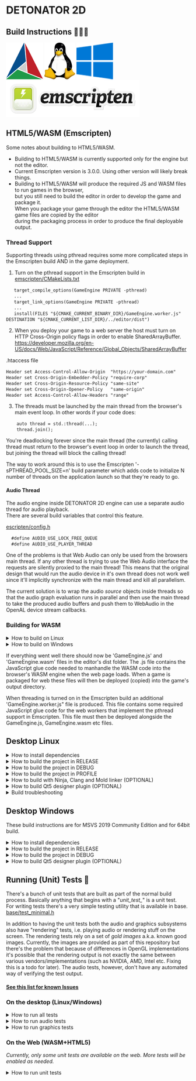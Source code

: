 DETONATOR 2D
=====================================

Build Instructions 👨🏼‍💻
--------------------------------------

![Screenshot](logo/cmake.png)
![Screenshot](logo/linux.png)
![Screenshot](logo/win10.png)
![Screenshot](logo/emscripten.png)

HTML5/WASM (Emscripten)
------------------------------

Some notes about building to HTML5/WASM.

* Building to HTML5/WASM is currently supported only for the engine but not the editor.
* Current Emscripten version is 3.0.0. Using other version will likely break things.
* Building to HTML5/WASM will produce the required JS and WASM files to run games in the browser,<br> 
  but you still need to build the editor in order to develop the game and package it.<br>
  When you package your game through the editor the HTML5/WASM game files are copied by the editor<br>
  during the packaging process in order to produce the final deployable output.

### Thread Support
Supporting threads using pthread requires some more complicated steps in the Emscripten build AND in the game deployment.

1. Turn on the pthread support in the Emscripten build in [emscripten/CMakeLists.txt](emscripten/CMakeLists.txt)

```
   target_compile_options(GameEngine PRIVATE -pthread)
   ...
   target_link_options(GameEngine PRIVATE -pthread)
   ...
   install(FILES "${CMAKE_CURRENT_BINARY_DIR}/GameEngine.worker.js" DESTINATION "${CMAKE_CURRENT_LIST_DIR}/../editor/dist")
```

2. When you deploy your game to a web server the host must turn on HTTP Cross-Origin policy flags in order to enable SharedArrayBuffer.<br>
   https://developer.mozilla.org/en-US/docs/Web/JavaScript/Reference/Global_Objects/SharedArrayBuffer

.htaccess file
```
Header set Access-Control-Allow-Origin  "https://your-domain.com"
Header set Cross-Origin-Embedder-Policy "require-corp"
Header set Cross-Origin-Resource-Policy "same-site"
Header set Cross-Origin-Opener-Policy   "same-origin"
Header set Access-Control-Allow-Headers "range"
```

3. The threads must be launched by the main thread from the browser's main event loop. 
In other words if your code does:

```
    auto thread = std.:thread(...);
    thread.join(); 
```

You're deadlocking forever since the main thread (the currently) calling thread must return to the
browser's event loop in order to launch the thread, but joining the thread will block the calling thread!

The way to work around this is to use the Emscripten '-sPTHREAD_POOL_SIZE=n' build parameter which adds
code to initialize N number of threads on the application launch so that they're ready to go.  

#### Audio Thread

The audio engine inside DETONATOR 2D engine can use a separate audio thread for audio playback.<br>
There are several build variables that control this feature.

[escripten/config.h](emscripten/config.h)

```
  #define AUDIO_USE_LOCK_FREE_QUEUE
  #define AUDIO_USE_PLAYER_THREAD
```

One of the problems is that Web Audio can only be used from the browsers main thread. If any 
other thread is trying to use the Web Audio interface the requests are silently proxied to the
main thread! This means that the original design that would run the audio device in it's own thread does 
not work well since it'll implicitly synchronize with the main thread and kill all parallelism.

The current solution is to wrap the audio *source* objects inside threads so that the audio
graph evaluation runs in parallel and then use the main thread to take the produced audio
buffers and push them to WebAudio in the OpenAL device stream callbacks.


### Building for WASM

<details><summary>How to build on Linux</summary>

- Install Emscripten
```
  $ cd detonator
  $ git clone https://github.com/emscripten-core/emsdk.git
  $ cd emsdk
  $ git pull
  $ ./emsdk install latest
  $ ./emsdk activate 3.0.0
  $ source ./emsdk_env.sh
```
- Check your Emscripten installation
```
  $ which emcc
  $ /home/user/emsdk/upstream/emscripten/emcc
  $ emcc --version
  $ emcc (Emscripten gcc/clang-like replacement + linker emulating GNU ld) 3.0.0 (3fd52e107187b8a169bb04a02b9f982c8a075205)
```
- Build the DETONATOR 2D engine into a WASM blob. Make sure that you have the emscripten tools in your path,
  i.e. you have sourced emsdk_env.sh in your current shell.
```
  $ git clone https://github.com/ensisoft/detonator
  $ cd detonator
  $ git submodule update --init --recursive
  $ cd emscripten
  $ mkdir build
  $ cd build
  $ emcmake cmake .. -DCMAKE_BUILD_TYPE=Release
  $ make -j16 install
``` 
</details>

<details><summary>How to build on Windows</summary>

- Install Ninja built tool https://github.com/ninja-build/ninja/releases
 
  Drop the ninja.exe for example into the emsdk/ folder or anywhere on your PATH.


- Install Emscripten
```
  $ cd detonator
  $ git clone https://github.com/emscripten-core/emsdk.git
  $ cd emsdk
  $ git pull
  $ emsdk.bat install latest
  $ emsdk.bat activate 3.0.0
  $ emsdk_env.bat
```
- Check your Emscripten and Ninja installation
```
  $ where emcc
  $ C:\coding\detonator\emsdk\upstream\emscripten\emcc
  $ C:\coding\detonator\emsdk\upstream\emscripten\emcc.bat
  $ emcc --version
  $ emcc (Emscripten gcc/clang-like replacement + linker emulating GNU ld) 3.0.0 (3fd52e107187b8a169bb04a02b9f982c8a075205)
  $ where ninja
  $ C:\coding\detonator\emsdk\ninja.exe
  $ ninja --version
  $ 1.10.2
```
- Build the DETONATOR 2D engine into a WASM blob. Make sure you have emcc and Ninja in your path i.e. you have
  ran emsdk_env.bat in your current shell.
```
  $ git clone https://github.com/ensisoft/detonator
  $ cd detonator
  $ git submodule update --init --recursive
  $ cd emscripten
  $ mkdir build
  $ cd build
  $ emcmake cmake .. -DCMAKE_BUILD_TYPE=Release
  $ ninja -j16
  $ ninja -j16 install
```
</details>

If everything went well there should now be 'GameEngine.js' and 'GameEngine.wasm' files in the editor's dist folder.
The .js file contains the JavaScript glue code needed to manhandle the WASM code into the browser's WASM engine
when the web page loads. When a game is packaged for web these files will then be deployed (copied) into the
game's output directory.

When threading is turned on in the Emscripten build an additional 'GameEngine.worker.js" file is produced.
This file contains some required JavaScript glue code for the web workers that implement the pthread support in Emscripten.
This file must then be deployed alongside the GameEngine.js, GameEngine.wasm etc files.


Desktop Linux
-------------------------------------

<details><summary>How to install dependencies</summary>

*See your distro manuals for how to install the packages.*

Install these packages:

- GCC (or Clang) compiler suite
- CMake build tool
- Conan package manager (VERSION 2)
    - On Archlinux you can use 'yay' to install conan + its dependencies from AUR*
- Git version control system
- Qt5 application framework

</details>

<details><summary>How to build the project in RELEASE</summary>

```
  $ git clone https://github.com/ensisoft/detonator
  $ cd detonator
  $ git submodule update --init --recursive
  $ mkdir build
  $ cd build
  $ conan install .. --output-folder=conan --build missing
  $ cmake -G "Unix Makefiles" .. -DCMAKE_BUILD_TYPE=Release -DCMAKE_TOOLCHAIN_FILE=conan/conan_toolchain.cmake
  $ make -j16 install
  $ ctest -j16
```
</details>

<details><summary>How to build the project in DEBUG</summary>

```
  $ git clone https://github.com/ensisoft/detonator
  $ cd detonator
  $ git submodule update --init --recursive
  $ mkdir build_d
  $ cd build_d
  $ conan install .. --output-folder=conan --build missing -s build_type=Debug
  $ cmake -G "Unix Makefiles" .. -DCMAKE_BUILD_TYPE=Debug -DCMAKE_TOOLCHAIN_FILE=conan/conan_toolchain.cmake
  $ make -j16 install
  $ ctest -j16
```
</details>

<details><summary>How to build the project in PROFILE</summary>

- Build the project for profiling using Valgrind / KCachegrind
```
  $ git clone https://github.com/ensisoft/detonator
  $ cd detonator
  $ git submodule update --init --recursive
  $ mkdir build_profile
  $ cd build_profile
  $ conan install .. --output-folder=conan --build missing -s build_type=RelWithDebInfo 
  $ cmake -G "Unix Makefiles" .. -DCMAKE_BUILD_TYPE=RelWithDebInfo -DCMAKE_TOOLCHAIN_FILE=conan/conan_toolchain.cmake
  $ make -j16 install
```
- Then in order to profile and analyze the output use the combination of valgrind and kcachegrind.
  For example:
```
  $ cd detonator/audio/test/
  $ valgrind --tool=cachegrind ./audio_test --graph
  $ kcaghegrind cachegrind.out.XXXXX
```
</details>

<details><summary>How to build with Ninja, Clang and Mold linker (OPTIONAL)</summary>

- These are alternative instructions for build using Ninja, Clang and Mold linker.

```
  $ export CC=/usr/bin/clang
  $ export CXX=/usr/bin/clang++
  $ conan profile new detonator-clang --detect
  
  $ git clone https://github.com/ensisoft/detonator
  $ cd detonator
  $ git submodule update --init --recursive
  $ mkdir build
  $ cd build
  $ conan install .. --build missing --profile detonator-clang
  $ cmake -G "Ninja" .. -DCMAKE_BUILD_TYPE=Release -DUSE_MOLD_LINKER=ON 
  $ ninja -j16 install
```
</details>

<details><summary>How to build Qt5 designer plugin (OPTIONAL)</summary>

```
  $ cd detonator/editor/gui/qt
  $ mkdir build
  $ cmake -G "Unix Makefiles" .. -DCMAKE_BUILD_TYPE=Release
  $ make -j16 
  $ sudo make install
```

</details>

<details><summary>Build troubleshooting</summary>

When you create a Conan profile with

```
$ conan profile new default --detect
```

If Conan bitches about "ERROR: invalid setting" (for example when GCC major version changes)
you can try edit ~/.conan/settings.yaml. Search for the GCC versions and edit there.

</details>

Desktop Windows
---------------------------------

These build instructions are for MSVS 2019 Community Edition and for 64bit build.

<details><summary>How to install dependencies</summary>

- Install Git version control system
  https://git-scm.com/download/win

- Install Microsoft Visual Studio 2019 Community
  https://www.visualstudio.com/downloads/

- Install prebuilt Qt 5.15.2
  http://download.qt.io/official_releases/qt/5.15/5.15.2/single/qt-everywhere-src-5.15.2.zip

- Install Conan package manager (VERSION 2)
  https://docs.conan.io/en/latest/installation.html

- Install CMake build tool
  https://cmake.org/install/



</details>


<details><summary>How to build the project in RELEASE</summary>

- Open "Developer Command Prompt for VS 2019"

```
  $ git clone https://github.com/ensisoft/detonator
  $ cd detonator
  $ git submodule update --init --recursive
  $ mkdir build
  $ cd build
  $ conan install .. --output-folder=conan --build missing
  $ cmake -G "Visual Studio 16 2019" .. -DCMAKE_BUILD_TYPE=Release  -DCMAKE_TOOLCHAIN_FILE=conan/conan_toolchain.cmake
  $ cmake --build   . --config Release
  $ cmake --install . --config Release
```

</details>

<details><summary>How to build the project in DEBUG</summary>

_Note that on MSVS the library interfaces change between debug/release build configs. (e.g. iterator debug levels).
This means that in order to link to 3rd party libraries the debug versions of those libraries must be used._

- Open "Developer Command Prompt for VS 2019"

```
  $ git clone https://github.com/ensisoft/detonator
  $ cd detonator
  $ git submodule update --init --recursive
  $ mkdir build_d
  $ cd build_d
  $ conan install .. --output-folder=conan --build missing -s build_type=Debug
  $ cmake -G "Visual Studio 16 2019" .. -DCMAKE_BUILD_TYPE=Debug -DCMAKE_TOOLCHAIN_FILE=conan/conan_toolchain.cmake
  $ cmake --build   . --config Debug
  $ cmake --install . --config Debug
```

</details>

<details><summary>How to build Qt5 designer plugin (OPTIONAL)</summary>

```
  $ cd editor\gui\qt
  $ mkdir build
  $ cmake -G "Visual Studio 16 2019" -DCMAKE-BUILD_TYPE=Release
  $ cmake --build . --config Release
  $ cmake --install . --config Release
```

</details>


Running (Unit) Tests 🫣
-----------------------------

There's a bunch of unit tests that are built as part of the normal build process. Basically anything that begins with
a "*unit_test_*" is a unit test.  
For writing tests there's a very simple testing utility that is available in base. [base/test_minimal.h](base/test_minimal.h)

In addition to having the unit tests both the audio and graphics subsystems also have "rendering" tests, i.e. playing audio
or rendering stuff on the screen. The rendering tests rely on a set of *gold images* a.k.a. known good images.
Currently, the images are provided as part of this repository but there's the problem that because of differences
in OpenGL implementations it's possible that the rendering output is not exactly the same between various
vendors/implementations (such as NVIDIA, AMD, Intel etc. Fixing this is a todo for later). The audio tests, however,
don't have any automated way of verifying the test output.

#### [See this list for known Issues](ISSUES.md)

### On the desktop (Linux/Windows)

<details><summary>How to run all tests</summary>

*Currently, the expectation is that all cases should pass on Linux. On Windows some tests are unfortunately broken.*
* In order to run tests after a successful build:

```
  $ cd detonator/build
  $ ctest -j16
```
</details>

<details><summary>How to run audio tests</summary>

* Runs, mp3, ogg, flag and 24bit .wav tests. Use --help for more information.
```
  $ cd detonator/audio/test
  $ ./audio_test --mp3 --ogg --flac --24bit
  $ ...
  $ ./audio_test --help
```

</details>

<details><summary>How to run graphics tests</summary>

*Any test rendering that differs from the expected gold image will stop the program for user input
(press any key to continue) and will generate a *Delta_* and *Result_* images. The former will help visualize the pixels
that were not the same between result and gold and the result will be actual rendering result.*

* Run all tests with MSAA4. Use --help for more information

```
  $ cd detonator/graphics/test/dist
  $ ./graphics_test --test --msaa4
  $ ...
  $ ./graphics_test --help 
```

</details>

### On the Web (WASM+HTML5)
*Currently, only some unit tests are available on the web. More tests will be enabled as needed.*

<details><summary>How to run unit tests</summary>

The detonator/emscripten/bin folder should contain the following build artifacts:
* unit-test.html
* UnitTest.js
* UnitTest.wasm

Launch a web server for serving the test HTML page.

```
  $ cd detonator/emscripten/bin
  $ python -m http.server
```

Open your web browser and navigate to http://localhost:8000/unit-test.html.

</details>